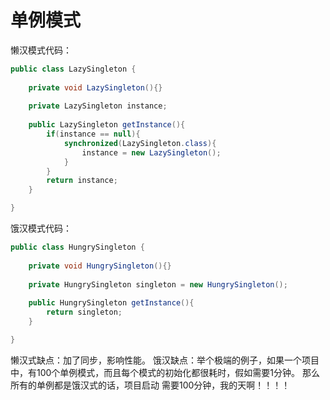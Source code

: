 # 单例模式<br>
懒汉模式代码：<br>
```Java
public class LazySingleton {
	
	private void LazySingleton(){}
	
	private LazySingleton instance;
	
	public LazySingleton getInstance(){
		if(instance == null){
			synchronized(LazySingleton.class){
				instance = new LazySingleton();
			}
		}
		return instance;
	}

}
```
饿汉模式代码：
```Java
public class HungrySingleton {
	
	private void HungrySingleton(){}
	
	private HungrySingleton singleton = new HungrySingleton();
	
	public HungrySingleton getInstance(){
		return singleton;
	}

}

```
懒汉式缺点：加了同步，影响性能。
饿汉缺点：举个极端的例子，如果一个项目中，有100个单例模式，而且每个模式的初始化都很耗时，假如需要1分钟。
那么所有的单例都是饿汉式的话，项目启动 需要100分钟，我的天啊！！！！
